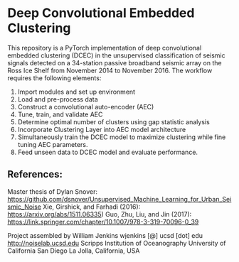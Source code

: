 # Deep Convolutional Embedded Clustering
This repository is a PyTorch implementation of deep convolutional embedded clustering (DCEC) in the unsupervised classification of seismic signals detected on a 34-station passive broadband seismic array on the Ross Ice Shelf from November 2014 to November 2016.  The workflow requires the following elements:
1. Import modules and set up environment
2. Load and pre-process data
3. Construct a convolutional auto-encoder (AEC)
4. Tune, train, and validate AEC
5. Determine optimal number of clusters using gap statistic analysis
6. Incorporate Clustering Layer into AEC model architecture
7. Simultaneously train the DCEC model to maximize clustering while fine tuning AEC parameters.
8. Feed unseen data to DCEC model and evaluate performance.

## References:
Master thesis of Dylan Snover: https://github.com/dsnover/Unsupervised_Machine_Learning_for_Urban_Seismic_Noise
Xie, Girshick, and Farhadi (2016): https://arxiv.org/abs/1511.06335)
Guo, Zhu, Liu, and Jin (2017): https://link.springer.com/chapter/10.1007/978-3-319-70096-0_39

Project assembled by William Jenkins
wjenkins [@] ucsd [dot] edu
http://noiselab.ucsd.edu
Scripps Institution of Oceanography
University of California San Diego
La Jolla, California, USA
